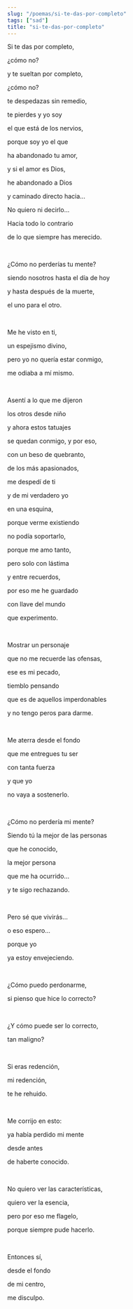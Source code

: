 ```yaml
---
slug: "/poemas/si-te-das-por-completo"
tags: ["sad"]
title: "si-te-das-por-completo"
---
```

Si te das por completo,

¿cómo no?

y te sueltan por completo,

¿cómo no?

te despedazas sin remedio,

te pierdes y yo soy

el que está de los nervios,

porque soy yo el que

ha abandonado tu amor,

y si el amor es Dios,

he abandonado a Dios

y caminado directo hacia...

No quiero ni decirlo...

Hacia todo lo contrario

de lo que siempre has merecido.

&nbsp;

¿Cómo no perderías tu mente?

siendo nosotros hasta el día de hoy

y hasta después de la muerte,

el uno para el otro.

&nbsp;

Me he visto en ti,

un espejismo divino,

pero yo no quería estar conmigo,

me odiaba a mí mismo.

&nbsp;

Asentí a lo que me dijeron

los otros desde niño

y ahora estos tatuajes

se quedan conmigo, y por eso,

con un beso de quebranto,

de los más apasionados,

me despedí de ti

y de mi verdadero yo

en una esquina,

porque verme existiendo

no podía soportarlo,

porque me amo tanto,

pero solo con lástima

y entre recuerdos,

por eso me he guardado

con llave del mundo

que experimento.

&nbsp;

Mostrar un personaje

que no me recuerde las ofensas,

ese es mi pecado,

tiemblo pensando

que es de aquellos imperdonables

y no tengo peros para darme.

&nbsp;

Me aterra desde el fondo

que me entregues tu ser

con tanta fuerza

y que yo

no vaya a sostenerlo.

&nbsp;

¿Cómo no perdería mi mente?

Siendo tú la mejor de las personas

que he conocido,

la mejor persona

que me ha ocurrido...

y te sigo rechazando.

&nbsp;

Pero sé que vivirás...

o eso espero...

porque yo

ya estoy envejeciendo.

&nbsp;

¿Cómo puedo perdonarme,

si pienso que hice lo correcto?

&nbsp;

¿Y cómo puede ser lo correcto,

tan maligno?

&nbsp;

Si eras redención,

mi redención,

te he rehuido.

&nbsp;

Me corrijo en esto:

ya había perdido mi mente

desde antes

de haberte conocido.

&nbsp;

No quiero ver las características,

quiero ver la esencia,

pero por eso me flagelo,

porque siempre pude hacerlo.

&nbsp;

Entonces sí,

desde el fondo

de mi centro,

me disculpo.